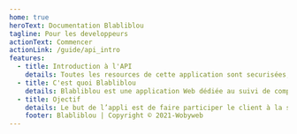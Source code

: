 ```yaml
---
home: true
heroText: Documentation Blabliblou
tagline: Pour les developpeurs
actionText: Commencer
actionLink: /guide/api_intro
features:
  - title: Introduction à l'API
    details: Toutes les resources de cette application sont securisées, donc il faut fournir le TOKEN (jeton) dans l'entete de chaque requête.
  - title: C'est quoi Blabliblou
    details: Blabliblou est une application Web dédiée au suivi de comptabilité et à la production de statistiques de gestion permettant au professionnel de prendre les bonnes décisions stratégiques pour le développement de son activité.
  - title: Ojectif
    details: Le but de l’appli est de faire participer le client à la saisie de sa comptabilité tout en simplifiant (rendre intuitif et automatiser) au maximum son utilisation par le client.
    footer: Blabliblou | Copyright © 2021-Wobyweb
---
```

